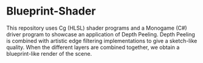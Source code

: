 # Blueprint-Shader
This repository uses Cg (HLSL) shader programs and a Monogame (C#) driver program to showcase an application of Depth Peeling. Depth Peeling is combined with artistic edge filtering implementations to give a sketch-like quality. When the different layers are combined together, we obtain a blueprint-like render of the scene. 
